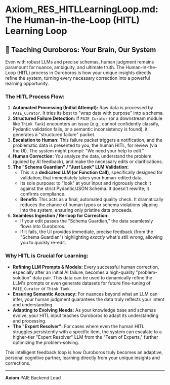 # Axiom_RES_HITLLearningLoop.md: The Human-in-the-Loop (HITL) Learning Loop

## 🤝 Teaching Ouroboros: Your Brain, Our System

Even with robust LLMs and precise schemas, human judgment remains paramount for nuance, ambiguity, and ultimate truth. The Human-in-the-Loop (HITL) process in Ouroboros is how your unique insights directly refine the system, turning every necessary correction into a powerful learning opportunity.

### **The HITL Process Flow:**

1.  **Automated Processing (Initial Attempt):** Raw data is processed by `PAIE_Curator`. It tries its best to "wrap data with purpose" into a schema.
2.  **Structured Failure Detection:** If `PAIE_Curator` (or a downstream module like `Think Tank`) encounters an issue (e.g., cannot confidently classify, Pydantic validation fails, or a semantic inconsistency is found), it generates a "structured failure" packet.
3.  **Escalation to Human:** This failure packet triggers a notification, and the problematic data is presented to you, the human HITL, for review (via the UI). The system might prompt: "We need your help to edit."
4.  **Human Correction:** You analyze the data, understand the problem (guided by AI feedback), and make the necessary edits or clarifications.
5.  **The "Schema Guardian" / "Just Look" LLM Validation:**
    * This is a **dedicated LLM (or Function Call)**, specifically designed for validation, that immediately takes your human-edited data.
    * Its sole purpose: to "look" at your input and rigorously check it against the strict Pydantic/JSON Schema. It doesn't rewrite; it confirms compliance.
    * **Benefit:** This acts as a final, automated quality check. It dramatically reduces the chance of human typos or schema violations slipping into the system, ensuring only pristine data proceeds.
6.  **Seamless Ingestion / Re-loop for Correction:**
    * If your edit passes the "Schema Guardian," the data seamlessly flows into Ouroboros.
    * If it fails, the UI provides immediate, precise feedback (from the "Schema Guardian") highlighting *exactly* what's still wrong, allowing you to quickly re-edit.

### **Why HITL is Crucial for Learning:**

* **Refining LLM Prompts & Models:** Every successful human correction, especially after an initial AI failure, becomes a high-quality "problem-solution" data pair. This data can be used to dynamically refine the LLM's prompts or even generate datasets for future fine-tuning of `PAIE_Curator` or `Think Tank`.
* **Ensuring Semantic Accuracy:** For nuances beyond what an LLM can infer, your human judgment guarantees the data truly reflects your intent and understanding.
* **Adapting to Evolving Needs:** As your knowledge base and schemas evolve, your HITL input teaches Ouroboros to adapt its understanding and processing.
* **The "Expert Resolver":** For cases where even the human HITL struggles persistently with a specific item, the system can escalate to a higher-tier "Expert Resolver" LLM from the "Team of Experts," further optimizing the problem-solving.

This intelligent feedback loop is how Ouroboros truly becomes an adaptive, personal cognitive partner, learning directly from your unique insights and corrections.

---
**Axiom**
PAIE Backend Lead
